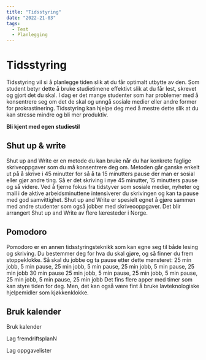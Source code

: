 ```yaml
---
title: "Tidsstyring"
date: "2022-21-03"
tags: 
  - Test
  - Planlegging 
---
```


# Tidsstyring

Tidsstyring vil si å planlegge tiden slik at du får optimalt utbytte av den. Som student betyr dette å bruke studietimene effektivt slik at du får lest, skrevet og gjort det du skal. I dag er det mange studenter som har problemer med å konsentrere seg om det de skal og unngå sosiale medier eller andre former for prokrastinering. Tidsstyring kan hjelpe deg med å mestre dette slik at du kan stresse mindre og bli mer produktiv.


**Bli kjent med egen studiestil**

## Shut up & write 

Shut up and Write er en metode du kan bruke når du har konkrete faglige skriveoppgaver som du må konsentrere deg om. Metoden går ganske enkelt ut på å skrive i 45 minutter for så å ta 15 minutters pause der man er sosial eller gjør andre ting. Så er det skriving i nye 45 minutter, 15 minutters pause og så videre. Ved å fjerne fokus fra tidstyver som sosiale medier, nyheter og mail i de aktive arbeidsminuttene intensiverer du skrivingen og kan ta pause med god samvittighet. Shut up and Write er spesielt egnet å gjøre sammen med andre studenter som også jobber med skriveooppgaver. Det blir arrangert Shut up and Write av flere læresteder i Norge.

## Pomodoro 

Pomodoro er en annen tidsstyringsteknikk som kan egne seg til både lesing og skriving. Du bestemmer deg for hva du skal gjøre, og så finner du frem stoppeklokke. Så skal du jobbe og ta pause etter dette mønsteret: 
25 min jobb, 5 min pause, 25 min jobb, 5 min pause, 25 min jobb, 5 min pause, 25 min jobb 
30 min pause 
25 min jobb, 5 min pause, 25 min jobb, 5 min pause, 25 min jobb, 5 min pause, 25 min jobb 
Det fins flere apper med timer som kan styre tiden for deg. Men, det kan også være fint å bruke lavteknologiske hjelpemidler som kjøkkenklokke. 

## Bruk kalender 

Bruk kalender 

Lag fremdriftsplanN 

Lag oppgavelister 



